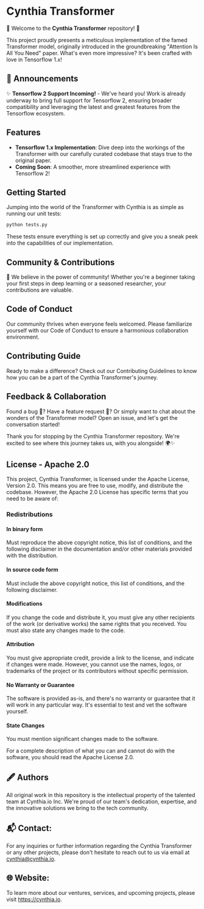 # Cynthia Transformer

🚀 Welcome to the **Cynthia Transformer** repository! 🚀

This project proudly presents a meticulous implementation of the famed Transformer model, originally introduced in the groundbreaking "Attention Is All You Need" paper. What's even more impressive? It's been crafted with love in Tensorflow 1.x!

## 📢 Announcements

✨ **Tensorflow 2 Support Incoming!** - We've heard you! Work is already underway to bring full support for Tensorflow 2, ensuring broader compatibility and leveraging the latest and greatest features from the Tensorflow ecosystem.

## Features

- **Tensorflow 1.x Implementation**: Dive deep into the workings of the Transformer with our carefully curated codebase that stays true to the original paper.
- **Coming Soon**: A smoother, more streamlined experience with Tensorflow 2!

## Getting Started

Jumping into the world of the Transformer with Cynthia is as simple as running our unit tests:

```bash
python tests.py
```

These tests ensure everything is set up correctly and give you a sneak peek into the capabilities of our implementation.

## Community & Contributions

🤗 We believe in the power of community! Whether you're a beginner taking your first steps in deep learning or a seasoned researcher, your contributions are valuable.

## Code of Conduct

Our community thrives when everyone feels welcomed. Please familiarize yourself with our Code of Conduct to ensure a harmonious collaboration environment.

## Contributing Guide

Ready to make a difference? Check out our Contributing Guidelines to know how you can be a part of the Cynthia Transformer's journey.

## Feedback & Collaboration

Found a bug 🐞? Have a feature request 🌟? Or simply want to chat about the wonders of the Transformer model? Open an issue, and let's get the conversation started!

Thank you for stopping by the Cynthia Transformer repository. We're excited to see where this journey takes us, with you alongside! 🌍✨

## License - Apache 2.0

This project, Cynthia Transformer, is licensed under the Apache License, Version 2.0. This means you are free to use, modify, and distribute the codebase. However, the Apache 2.0 License has specific terms that you need to be aware of:

### Redistributions

#### In binary form

Must reproduce the above copyright notice, this list of conditions, and the following disclaimer in the documentation and/or other materials provided with the distribution.

#### In source code form

Must include the above copyright notice, this list of conditions, and the following disclaimer.

#### Modifications

If you change the code and distribute it, you must give any other recipients of the work (or derivative works) the same rights that you received. You must also state any changes made to the code.

#### Attribution

You must give appropriate credit, provide a link to the license, and indicate if changes were made. However, you cannot use the names, logos, or trademarks of the project or its contributors without specific permission.

#### No Warranty or Guarantee

The software is provided as-is, and there's no warranty or guarantee that it will work in any particular way. It's essential to test and vet the software yourself.

#### State Changes

You must mention significant changes made to the software.

For a complete description of what you can and cannot do with the software, you should read the Apache License 2.0.

## 🖋 Authors

All original work in this repository is the intellectual property of the talented team at Cynthia.io Inc. We're proud of our team's dedication, expertise, and the innovative solutions we bring to the tech community.

## 📬 Contact:

For any inquiries or further information regarding the Cynthia Transformer or any other projects, please don't hesitate to reach out to us via email at cynthia@cynthia.io.

## 🌐 Website:

To learn more about our ventures, services, and upcoming projects, please visit https://cynthia.io.